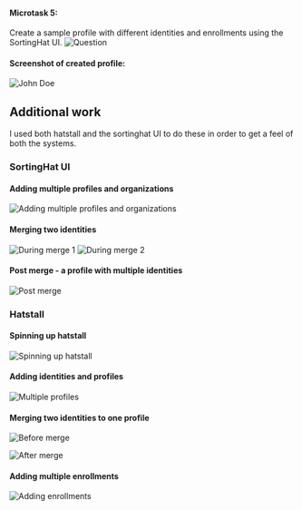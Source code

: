 #### Microtask 5:
Create a sample profile with different identities and enrollments using the SortingHat UI.
![Question](https://github.com/Rashmi-K-A/chaoss-sortinghat/blob/master/assets/question.png)
#### Screenshot of created profile:
![John Doe](https://github.com/Rashmi-K-A/chaoss-sortinghat/blob/master/assets/multisourceprofile.png)

## Additional work

I used both hatstall and the sortinghat UI to do these in order to get a feel of both the systems.

### SortingHat UI

#### Adding multiple profiles and organizations
![Adding multiple profiles and organizations](https://github.com/Rashmi-K-A/chaoss-sortinghat/blob/master/assets/sh_init.png)

#### Merging two identities
![During merge 1](https://github.com/Rashmi-K-A/chaoss-sortinghat/blob/master/assets/sh_during_merge.png)
![During merge 2](https://github.com/Rashmi-K-A/chaoss-sortinghat/blob/master/assets/sh_during_merge1.png)

#### Post merge - a profile with multiple identities
![Post merge](https://github.com/Rashmi-K-A/chaoss-sortinghat/blob/master/assets/sh_after_merge.png)



### Hatstall

#### Spinning up hatstall
![Spinning up hatstall](https://github.com/Rashmi-K-A/chaoss-sortinghat/blob/master/assets/run_hs.png)


#### Adding identities and profiles
![Multiple profiles](https://github.com/Rashmi-K-A/chaoss-sortinghat/blob/master/assets/multi_profiles.png)

#### Merging two identities to one profile
![Before merge](https://github.com/Rashmi-K-A/chaoss-sortinghat/blob/master/assets/before_merge.png)

![After merge](https://github.com/Rashmi-K-A/chaoss-sortinghat/blob/master/assets/after_merge.png)

#### Adding multiple enrollments
![Adding enrollments](https://github.com/Rashmi-K-A/chaoss-sortinghat/blob/master/assets/multi_enrollments.png)

